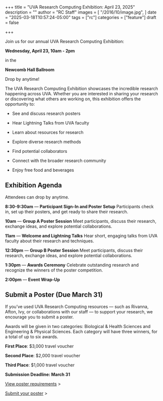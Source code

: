 +++
title = "UVA Research Computing Exhibition: April 23, 2025"
description = ""
author = "RC Staff"
images = [
  "/2016/10/image.jpg",
]
date = "2025-03-18T10:57:24-05:00"
tags = ["rc"]
categories = ["feature"]
draft = false

+++


Join us for our annual UVA Research Computing Exhibition: 


<strong>Wednesday, April 23, 10am - 2pm</strong> 

in the 


<strong>Newcomb Hall Ballroom</strong>


Drop by anytime!


The UVA Research Computing Exhibition showcases the incredible research happening across UVA. Whether you are interested in sharing your research or discovering what others are working on, this exhibition offers the opportunity to: 

* See and discuss research posters 

* Hear Lightning Talks from UVA faculty 

* Learn about resources for research 

* Explore diverse research methods 

* Find potential collaborators 

* Connect with the broader research community 

* Enjoy free food and beverages 

## Exhibition Agenda 

Attendees can drop by anytime. 

<strong>8:30-9:30am</strong> — <strong>Participant Sign-In and Poster Setup</strong> 
Participants check in, set up their posters, and get ready to share their research. 

<strong>10am</strong> — <strong>Group A Poster Session</strong> 
Meet participants, discuss their research, exchange ideas, and explore potential collaborations. 

<strong>11am</strong> — <strong>Welcome and Lightning Talks</strong> 
Hear short, engaging talks from UVA faculty about their research and techniques. 

<strong>12:30pm</strong> — <strong>Group B Poster Session</strong> 
Meet participants, discuss their research, exchange ideas, and explore potential collaborations. 

<strong>1:30pm</strong> — <strong>Awards Ceremony</strong> 
Celebrate outstanding research and recognize the winners of the poster competition. 

<strong>2:00pm</strong> — <strong>Event Wrap-Up</strong> 

## Submit a Poster (Due March 31) 

If you’ve used UVA Research Computing resources — such as Rivanna, Afton, Ivy, or collaborations with our staff — to support your research, we encourage you to submit a poster. 

Awards will be given in two categories: Biological & Health Sciences and Engineering & Physical Sciences. Each category will have three winners, for a total of up to six awards. 

<strong>First Place</strong>: $3,000 travel voucher 

<strong>Second Place</strong>: $2,000 travel voucher 

<strong>Third Place</strong>: $1,000 travel voucher 

<strong>Submission Deadline: March 31 </strong>

[View poster requirements](https://rc.virginia.edu/2025/03/rc-exhibition-call-for-posters-march-31-2025/) > 

[Submit your poster](https://virginia.us9.list-manage.com/track/click?u=b918ecff2df30f32775065906&id=26c2154183&e=7a592fe565) > 

 

